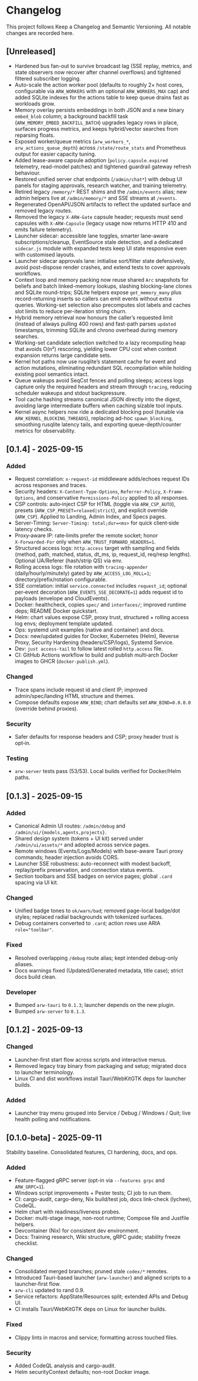 # Changelog

This project follows Keep a Changelog and Semantic Versioning. All notable changes are recorded here.

## [Unreleased]

- Hardened bus fan-out to survive broadcast lag (SSE replay, metrics, and state observers now recover after channel overflows) and tightened filtered subscriber logging.
- Auto-scale the action worker pool (defaults to roughly 2× host cores, configurable via `ARW_WORKERS` with an optional `ARW_WORKERS_MAX` cap) and added SQLite indexes for the actions table to keep queue drains fast as workloads grow.
- Memory overlay persists embeddings in both JSON and a new binary `embed_blob` column; a background backfill task (`ARW_MEMORY_EMBED_BACKFILL_BATCH`) upgrades legacy rows in place, surfaces progress metrics, and keeps hybrid/vector searches from reparsing floats.
- Exposed worker/queue metrics (`arw_workers_*`, `arw_actions_queue_depth`) across `/state/route_stats` and Prometheus output for easier capacity tuning.
- Added lease-aware capsule adoption (`policy.capsule.expired` telemetry, read-model patches) and tightened guardrail gateway refresh behaviour.
- Restored unified server chat endpoints (`/admin/chat*`) with debug UI panels for staging approvals, research watcher, and training telemetry.
- Retired legacy `/memory/*` REST shims and the `/admin/events` alias; new admin helpers live at `/admin/memory/*` and SSE streams at `/events`.
- Regenerated OpenAPI/JSON artifacts to reflect the updated surface and removed legacy routes.
- Removed the legacy `X-ARW-Gate` capsule header; requests must send capsules with `X-ARW-Capsule` (legacy usage now returns HTTP 410 and emits failure telemetry).
- Launcher sidecar: accessible lane toggles, smarter lane-aware subscriptions/cleanup, EventSource stale detection, and a dedicated `sidecar.js` module with expanded tests keep UI state responsive even with customised layouts.
- Launcher sidecar approvals lane: initialise sort/filter state defensively, avoid post-dispose render crashes, and extend tests to cover approvals workflows.
- Context loop and memory packing now reuse shared `Arc` snapshots for beliefs and batch linked-memory lookups, slashing blocking-lane clones and SQLite round-trips; SQLite helpers expose `get_memory_many` plus record-returning inserts so callers can emit events without extra queries. Working-set selection also precomputes slot labels and caches slot limits to reduce per-iteration string churn.
- Hybrid memory retrieval now honours the caller’s requested limit (instead of always pulling 400 rows) and fast-path parses `updated` timestamps, trimming SQLite and chrono overhead during memory searches.
- Working-set candidate selection switched to a lazy recomputing heap that avoids O(n²) rescoring, yielding lower CPU cost when context expansion returns large candidate sets.
- Kernel hot paths now use rusqlite’s statement cache for event and action mutations, eliminating redundant SQL recompilation while holding existing pool semantics intact.
- Queue wakeups avoid SeqCst fences and polling sleeps; access logs capture only the required headers and stream through `tracing`, reducing scheduler wakeups and stdout backpressure.
- Tool cache hashing streams canonical JSON directly into the digest, avoiding large intermediate buffers when caching sizable tool inputs.
- Kernel async helpers now ride a dedicated blocking pool (tunable via `ARW_KERNEL_BLOCKING_THREADS`), replacing ad-hoc `spawn_blocking`, smoothing rusqlite latency tails, and exporting queue-depth/counter metrics for observability.

## [0.1.4] - 2025-09-15

### Added
- Request correlation: `x-request-id` middleware adds/echoes request IDs across responses and traces.
- Security headers: `X-Content-Type-Options`, `Referrer-Policy`, `X-Frame-Options`, and conservative `Permissions-Policy` applied to all responses.
- CSP controls: auto‑inject CSP for HTML (toggle via `ARW_CSP_AUTO`), presets (`ARW_CSP_PRESET=relaxed|strict`), and explicit override (`ARW_CSP`). Applied to Landing, Admin Index, and Specs pages.
- Server‑Timing: `Server-Timing: total;dur=<ms>` for quick client‑side latency checks.
- Proxy‑aware IP: rate‑limits prefer the remote socket; honor `X‑Forwarded‑For` only when `ARW_TRUST_FORWARD_HEADERS=1`.
- Structured access logs: `http.access` target with sampling and fields (method, path, matched, status, dt_ms, ip, request_id, req/resp lengths). Optional UA/Referer (hash/strip QS) via env.
- Rolling access logs: file rotation with `tracing-appender` (daily/hourly/minutely) gated by `ARW_ACCESS_LOG_ROLL=1`; directory/prefix/rotation configurable.
- SSE correlation: initial `service.connected` includes `request_id`; optional per‑event decoration (`ARW_EVENTS_SSE_DECORATE=1`) adds request id to payloads (envelope and CloudEvents).
- Docker: healthcheck, copies `spec/` and `interfaces/`; improved runtime deps; README Docker quickstart.
- Helm: chart values expose CSP, proxy trust, structured + rolling access log envs; deployment template updated.
- Ops: systemd unit examples (native and container) and docs.
- Docs: new/updated guides for Docker, Kubernetes (Helm), Reverse Proxy, Security Hardening (headers/CSP/logs), Systemd Service.
- Dev: `just access-tail` to follow latest rolled `http.access` file.
- CI: GitHub Actions workflow to build and publish multi‑arch Docker images to GHCR (`docker-publish.yml`).

### Changed
- Trace spans include request id and client IP; improved admin/spec/landing HTML structure and themes.
- Compose defaults expose `ARW_BIND`; chart defaults set `ARW_BIND=0.0.0.0` (override behind proxies).

### Security
- Safer defaults for response headers and CSP; proxy header trust is opt‑in.

### Testing
- `arw-server` tests pass (53/53). Local builds verified for Docker/Helm paths.

## [0.1.3] - 2025-09-15

### Added
- Canonical Admin UI routes: `/admin/debug` and `/admin/ui/{models,agents,projects}`.
- Shared design system (tokens + UI kit) served under `/admin/ui/assets/*` and adopted across service pages.
- Remote windows (Events/Logs/Models) with base-aware Tauri proxy commands; header injection avoids CORS.
- Launcher SSE robustness: auto-reconnect with modest backoff, replay/prefix preservation, and connection status events.
- Section toolbars and SSE badges on service pages; global `.card` spacing via UI kit.

### Changed
- Unified badge tones to `ok/warn/bad`; removed page-local badge/dot styles; replaced radial backgrounds with tokenized surfaces.
- Debug containers converted to `.card`; action rows use ARIA `role="toolbar"`.

### Fixed
- Resolved overlapping `/debug` route alias; kept intended debug-only aliases.
- Docs warnings fixed (Updated/Generated metadata, title case); strict docs build clean.

### Developer
- Bumped `arw-tauri` to `0.1.3`; launcher depends on the new plugin.
- Bumped `arw-server` to `0.1.3`.

## [0.1.2] - 2025-09-13

### Changed
- Launcher-first start flow across scripts and interactive menus.
- Removed legacy tray binary from packaging and setup; migrated docs to launcher terminology.
- Linux CI and dist workflows install Tauri/WebKitGTK deps for launcher builds.

### Added
- Launcher tray menu grouped into Service / Debug / Windows / Quit; live health polling and notifications.

## [0.1.0-beta] - 2025-09-11

Stability baseline. Consolidated features, CI hardening, docs, and ops.

### Added
- Feature-flagged gRPC server (opt-in via `--features grpc` and `ARW_GRPC=1`).
- Windows script improvements + Pester tests; CI job to run them.
- CI: cargo-audit, cargo-deny, Nix build/test job, docs link-check (lychee), CodeQL.
- Helm chart with readiness/liveness probes.
- Docker: multi-stage image, non-root runtime; Compose file and Justfile helpers.
- Devcontainer (Nix) for consistent dev environment.
- Docs: Training research, Wiki structure, gRPC guide; stability freeze checklist.

### Changed
- Consolidated merged branches; pruned stale `codex/*` remotes.
- Introduced Tauri-based launcher (`arw-launcher`) and aligned scripts to a launcher‑first flow.
- `arw-cli` updated to rand 0.9.
- Service refactors: AppState/Resources split; extended APIs and Debug UI.
- CI installs Tauri/WebKitGTK deps on Linux for launcher builds.

### Fixed
- Clippy lints in macros and service; formatting across touched files.

### Security
- Added CodeQL analysis and cargo-audit.
- Helm securityContext defaults; non-root Docker image.
